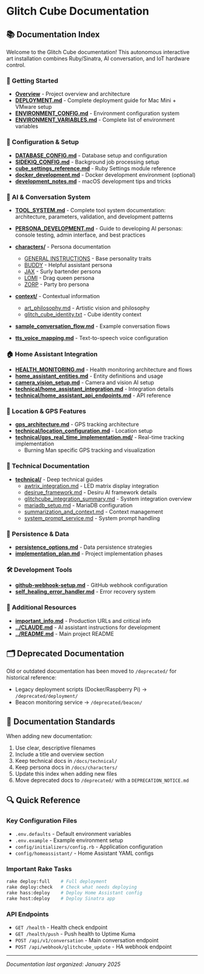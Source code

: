 # Glitch Cube Documentation

## 📚 Documentation Index

Welcome to the Glitch Cube documentation! This autonomous interactive art installation combines Ruby/Sinatra, AI conversation, and IoT hardware control.

### 🚀 Getting Started

- **[Overview](overview.md)** - Project overview and architecture
- **[DEPLOYMENT.md](DEPLOYMENT.md)** - Complete deployment guide for Mac Mini + VMware setup
- **[ENVIRONMENT_CONFIG.md](ENVIRONMENT_CONFIG.md)** - Environment configuration system
- **[ENVIRONMENT_VARIABLES.md](ENVIRONMENT_VARIABLES.md)** - Complete list of environment variables

### 🔧 Configuration & Setup

- **[DATABASE_CONFIG.md](DATABASE_CONFIG.md)** - Database setup and configuration
- **[SIDEKIQ_CONFIG.md](SIDEKIQ_CONFIG.md)** - Background job processing setup
- **[cube_settings_reference.md](cube_settings_reference.md)** - Ruby Settings module reference
- **[docker_development.md](docker_development.md)** - Docker development environment (optional)
- **[development_notes.md](development_notes.md)** - macOS development tips and tricks

### 🤖 AI & Conversation System

- **[TOOL_SYSTEM.md](TOOL_SYSTEM.md)** - Complete tool system documentation: architecture, parameters, validation, and development patterns
- **[PERSONA_DEVELOPMENT.md](PERSONA_DEVELOPMENT.md)** - Guide to developing AI personas: console testing, admin interface, and best practices

- **[characters/](characters/)** - Persona documentation
  - [GENERAL INSTRUCTIONS](characters/GENERAL%20INSTRUCTIONS%20FOR%20ALL%20CUBE%20PERSONAS.md) - Base personality traits
  - [BUDDY](characters/BUDDY%20-%20THE%20HELPER%20CUBE%20(NAIVE%20ASSISTANT%20PERSONA).md) - Helpful assistant persona
  - [JAX](characters/JAX%20THE%20JUKE%20-%20SURLY%20BARTENDER%20PERSONA.md) - Surly bartender persona
  - [LOMI](characters/LOMI%20-%20THE%20GLITCH%20BITCH%20(DRAG%20QUEEN%20PERSONA).md) - Drag queen persona
  - [ZORP](characters/ZORP%20-%20THE%20SLACKER%20GOD%20(PARTY%20BRO%20PERSONA).md) - Party bro persona

- **[context/](context/)** - Contextual information
  - [art_philosophy.md](context/art_philosophy.md) - Artistic vision and philosophy
  - [glitch_cube_identity.txt](context/glitch_cube_identity.txt) - Cube identity context

- **[sample_conversation_flow.md](sample_conversation_flow.md)** - Example conversation flows
- **[tts_voice_mapping.md](tts_voice_mapping.md)** - Text-to-speech voice configuration

### 🏠 Home Assistant Integration

- **[HEALTH_MONITORING.md](HEALTH_MONITORING.md)** - Health monitoring architecture and flows
- **[home_assistant_entities.md](home_assistant_entities.md)** - Entity definitions and usage
- **[camera_vision_setup.md](camera_vision_setup.md)** - Camera and vision AI setup
- **[technical/home_assistant_integration.md](technical/home_assistant_integration.md)** - Integration details
- **[technical/home_assistant_api_endpoints.md](technical/home_assistant_api_endpoints.md)** - API reference

### 📍 Location & GPS Features

- **[gps_architecture.md](gps_architecture.md)** - GPS tracking architecture
- **[technical/location_configuration.md](technical/location_configuration.md)** - Location setup
- **[technical/gps_real_time_implementation.md/](technical/gps_real_time_implementation.md/)** - Real-time tracking implementation
  - Burning Man specific GPS tracking and visualization

### 🔧 Technical Documentation

- **[technical/](technical/)** - Deep technical guides
  - [awtrix_integration.md](technical/awtrix_integration.md) - LED matrix display integration
  - [desirue_framework.md](technical/desirue_framework.md) - Desiru AI framework details
  - [glitchcube_integration_summary.md](technical/glitchcube_integration_summary.md) - System integration overview
  - [mariadb_setup.md](technical/mariadb_setup.md) - MariaDB configuration
  - [summarization_and_context.md](technical/summarization_and_context.md) - Context management
  - [system_prompt_service.md](technical/system_prompt_service.md) - System prompt handling

### 🔄 Persistence & Data

- **[persistence_options.md](persistence_options.md)** - Data persistence strategies
- **[implementation_plan.md](implementation_plan.md)** - Project implementation phases

### 🛠️ Development Tools

- **[github-webhook-setup.md](github-webhook-setup.md)** - GitHub webhook configuration
- **[self_healing_error_handler.md](self_healing_error_handler.md)** - Error recovery system

### 📝 Additional Resources

- **[important_info.md](important_info.md)** - Production URLs and critical info
- **[../CLAUDE.md](../CLAUDE.md)** - AI assistant instructions for development
- **[../README.md](../README.md)** - Main project README

## 🗂️ Deprecated Documentation

Old or outdated documentation has been moved to `/deprecated/` for historical reference:
- Legacy deployment scripts (Docker/Raspberry Pi) → `/deprecated/deployment/`
- Beacon monitoring service → `/deprecated/beacon/`

## 📖 Documentation Standards

When adding new documentation:
1. Use clear, descriptive filenames
2. Include a title and overview section
3. Keep technical docs in `/docs/technical/`
4. Keep persona docs in `/docs/characters/`
5. Update this index when adding new files
6. Move deprecated docs to `/deprecated/` with a `DEPRECATION_NOTICE.md`

## 🔍 Quick Reference

### Key Configuration Files
- `.env.defaults` - Default environment variables
- `.env.example` - Example environment setup
- `config/initializers/config.rb` - Application configuration
- `config/homeassistant/` - Home Assistant YAML configs

### Important Rake Tasks
```bash
rake deploy:full    # Full deployment
rake deploy:check   # Check what needs deploying
rake hass:deploy    # Deploy Home Assistant config
rake host:deploy    # Deploy Sinatra app
```

### API Endpoints
- `GET /health` - Health check endpoint
- `GET /health/push` - Push health to Uptime Kuma
- `POST /api/v1/conversation` - Main conversation endpoint
- `POST /api/webhook/glitchcube_update` - HA webhook endpoint

---

*Documentation last organized: January 2025*